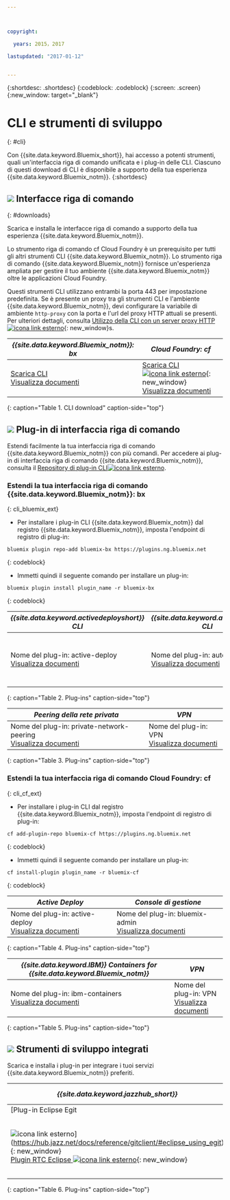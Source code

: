 ```yaml
---



copyright:

  years: 2015，2017

lastupdated: "2017-01-12"


---
```


{:shortdesc: .shortdesc}
{:codeblock: .codeblock}
{:screen: .screen}
{:new_window: target="_blank"}

# CLI e strumenti di sviluppo
{: #cli}

Con {{site.data.keyword.Bluemix_short}}, hai accesso a potenti strumenti, quali un'interfaccia riga di comando unificata e i plug-in delle CLI. Ciascuno di questi download di CLI è disponibile a supporto della tua esperienza {{site.data.keyword.Bluemix_notm}}.
{:shortdesc}

## ![](./images/CLI.svg) Interfacce riga di comando
{: #downloads}

Scarica e installa le interfacce riga di comando a supporto della tua esperienza {{site.data.keyword.Bluemix_notm}}.

Lo strumento riga di comando cf Cloud Foundry è un prerequisito per tutti gli altri strumenti CLI {{site.data.keyword.Bluemix_notm}}. Lo strumento riga di comando {{site.data.keyword.Bluemix_notm}} fornisce un'esperienza ampliata per gestire il tuo ambiente {{site.data.keyword.Bluemix_notm}} oltre le applicazioni Cloud Foundry.

Questi strumenti CLI utilizzano entrambi la porta 443 per impostazione predefinita. Se è presente un proxy tra gli strumenti CLI e l'ambiente {{site.data.keyword.Bluemix_notm}}, devi configurare la variabile di ambiente `http-proxy` con la porta e l'url del proxy HTTP attuali se presenti. Per ulteriori dettagli, consulta [Utilizzo della CLI con un server proxy HTTP ![icona link esterno](../icons/launch-glyph.svg)](http://docs.cloudfoundry.org/cf-cli/http-proxy.html){: new_window}s.


| *{{site.data.keyword.Bluemix_notm}}: bx* | *Cloud Foundry: cf* |
|---------------------|---------------|
| [Scarica CLI](http://clis.ng.bluemix.net/) <br> [Visualizza documenti](/docs/cli/reference/bluemix_cli/index.html)|  [Scarica CLI ![icona link esterno](../icons/launch-glyph.svg)](https://github.com/cloudfoundry/cli/releases){: new_window}  <br> [Visualizza documenti](/docs/cli/reference/cfcommands/index.html) |
{: caption="Table 1. CLI download" caption-side="top"}


## ![](./images/CLI_Plugin.svg) Plug-in di interfaccia riga di comando

Estendi facilmente la tua interfaccia riga di comando {{site.data.keyword.Bluemix_notm}} con più comandi. Per accedere ai plug-in di interfaccia riga di comando
{{site.data.keyword.Bluemix_notm}}, consulta il [Repository di plug-in CLI![icona link esterno](../icons/launch-glyph.svg)](https://plugins.ng.bluemix.net/).

### Estendi la tua interfaccia riga di comando {{site.data.keyword.Bluemix_notm}}: bx
{: cli_bluemix_ext}

* Per installare i plug-in CLI {{site.data.keyword.Bluemix_notm}} dal registro {{site.data.keyword.Bluemix_notm}}, imposta l'endpoint di registro di plug-in:

```
bluemix plugin repo-add bluemix-bx https://plugins.ng.bluemix.net
```
{: codeblock}

* Immetti quindi il seguente comando per installare un plug-in:

```
bluemix plugin install plugin_name -r bluemix-bx
```
{: codeblock}


| *{{site.data.keyword.activedeployshort}} CLI* | *{{site.data.keyword.autoscaling}} CLI* | *IBM Containers*  |
|-----|-----|-----|
| Nome del plug-in: active-deploy <br> [Visualizza documenti](/docs/services/ActiveDeploy/cli.html#cli) | Nome del plug-in: auto-scaling <br> [Visualizza documenti](/docs/cli/plugins/auto-scaling/index.html) |  Nome del plug-in: IBM-Containers  <br> [Visualizza documenti](/docs/cli/plugins/containers/index.html) |
{: caption="Table 2. Plug-ins" caption-side="top"}

|  *Peering della rete privata* | *VPN*  |
|-----|-----|
| Nome del plug-in: private-network-peering  <br> [Visualizza documenti](/docs/cli/plugins/pnp/index.html) |Nome del plug-in: VPN  <br> [Visualizza documenti](/docs/cli/plugins/bx_vpn/index.html) |
{: caption="Table 3. Plug-ins" caption-side="top"}


### Estendi la tua interfaccia riga di comando Cloud Foundry: cf
{: cli_cf_ext}

* Per installare i plug-in CLI dal registro {{site.data.keyword.Bluemix_notm}}, imposta l'endpoint di registro di plug-in:

```
cf add-plugin-repo bluemix-cf https://plugins.ng.bluemix.net
```
{: codeblock}

* Immetti quindi il seguente comando per installare un plug-in:

```
cf install-plugin plugin_name -r bluemix-cf
```
{: codeblock}


| *Active Deploy* | *Console di gestione* |
|-----------------|-----------------|
| Nome del plug-in: active-deploy <br>  [Visualizza documenti](/docs/services/ActiveDeploy/cli.html#cli) |  Nome del plug-in: bluemix-admin <br> [Visualizza documenti](/docs/cli/plugins/bluemix_admin/index.html) |
{: caption="Table 4. Plug-ins" caption-side="top"}


| *{{site.data.keyword.IBM}} Containers for {{site.data.keyword.Bluemix_notm}}* | *VPN* |
|-----------------|-----------------|
| Nome del plug-in: ibm-containers <br> [Visualizza documenti](https://www.{DomainName}/docs/containers/container_cli_cfic.html#container_cli_cfic) | Nome del plug-in: VPN <br> [Visualizza documenti](/docs/cli/plugins/vpn/index.html) |
{: caption="Table 5. Plug-ins" caption-side="top"}


## ![](./images/Integrated_Dev_Tools.svg) Strumenti di sviluppo integrati

Scarica e installa i plug-in per integrare i tuoi servizi {{site.data.keyword.Bluemix_notm}} preferiti.

| *{{site.data.keyword.jazzhub_short}}* | *Liberty for Java* | *MobileFirst* | *{{site.data.keyword.rules_short}}* | *Eclipse Tools for Bluemix* |
|-------------|----------|----------|----------|----------|
| [Plug-in Eclipse Egit
![icona link esterno](../icons/launch-glyph.svg)](https://hub.jazz.net/docs/reference/gitclient/#eclipse_using_egit){: new_window} <br> [Plugin RTC Eclipse ![icona link esterno](../icons/launch-glyph.svg)](https://hub.jazz.net/docs/reference/gitclient/#eclipse_using_rtc){: new_window} | [Plugin Liberty Eclipse ![icona link esterno](../icons/launch-glyph.svg)](https://developer.ibm.com/wasdev/downloads/liberty-profile-using-eclipse/){: new_window} | [Plugin Eclipse ![icona link esterno](../icons/launch-glyph.svg)](https://marketplace.eclipse.org/content/ibm-mobilefirst-platform-studio){: new_window} | [Plugin Rules Designer Eclipse ![icona link esterno](../icons/launch-glyph.svg)](/docs/services/rules/index.html#rulov002) | [Plugin Bluemix Eclipse ![icona link esterno](../icons/launch-glyph.svg)](https://console.ng.bluemix.net/docs/manageapps/eclipsetools/eclipsetools.html){: new_window} |
{: caption="Table 6. Plug-ins" caption-side="top"}

